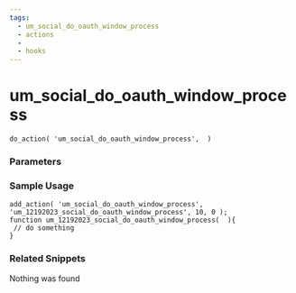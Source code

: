 ```yaml
---
tags: 
  - um_social_do_oauth_window_process
  - actions
  - 
  - hooks
---
```

# um\_social\_do\_oauth\_window\_process

``` php:no-line-numbers
do_action( 'um_social_do_oauth_window_process',  )
```
<div class='hook-sep'></div>

### Parameters

<div class='hook-sep'></div>



### Sample Usage

``` php:no-line-numbers
add_action( 'um_social_do_oauth_window_process', 'um_12192023_social_do_oauth_window_process', 10, 0 );
function um_12192023_social_do_oauth_window_process(  ){
 // do something
}
```
<div class='hook-sep'></div>



### Related Snippets

Nothing was found

